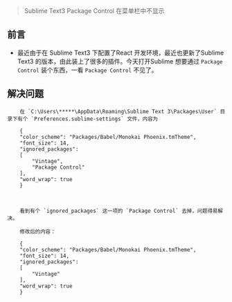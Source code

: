 >  Sublime Text3 Package Control 在菜单栏中不显示

## 前言

* 最近由于在 Sublime Text3 下配置了React 开发环境，最近也更新了Sublime Text3 的版本，由此装上了很多的插件。今天打开Sublime 想要通过 `Package Control` 装个东西，一看 `Package Control` 不见了。

## 解决问题
```
    在 `C:\Users\*****\AppData\Roaming\Sublime Text 3\Packages\User` 目录下有个 `Preferences.sublime-settings` 文件，内容为
    
    {
    "color_scheme": "Packages/Babel/Monokai Phoenix.tmTheme",
    "font_size": 14,
    "ignored_packages":
    [
        "Vintage",
        "Package Control"
    ],
    "word_wrap": true
    }
    
    
    
    看到有个 `ignored_packages` 这一项的 `Package Control` 去掉，问题得易解决。
    
    修改后的内容：
    
    {
    "color_scheme": "Packages/Babel/Monokai Phoenix.tmTheme",
    "font_size": 14,
    "ignored_packages":
    [
        "Vintage"
    ],
    "word_wrap": true
    }


```